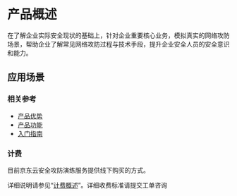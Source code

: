# 产品概述
在了解企业实际安全现状的基础上，针对企业重要核心业务，模拟真实的网络攻防场景，帮助企业了解常见网络攻防过程与技术手段，提升企业安全人员的安全意识和能力。


## 应用场景


### 相关参考

 - [产品优势](../Introduction/Benefits.md)
 - [产品功能](../Introduction/Features.md)
 - [入门指南](../Getting-Started/Getting-Started.md)

### 计费

目前京东云安全攻防演练服务提供线下购买的方式。

详细说明请参见“[计费概述](../Pricing/Billing-Overview.md)”。详细收费标准请提交工单咨询
